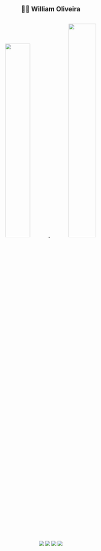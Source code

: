 <div align="center"><h2>🧙‍♂️ William Oliveira</h2></div><br>

<div align="center">
  <a href="https://github.com/pWillOliveira">
  <img width="40%" src="https://github-readme-stats-sigma-five.vercel.app/api?username=pwilloliveira&show_icons=true&theme=tokyonight&include_all_commits=true&count_private=true"/>
  <img width="42%" src="https://github-readme-stats-sigma-five.vercel.app/api/top-langs/?username=pwilloliveira&layout=compact&langs_count=7&theme=tokyonight"/>  
</div>

##

<div align="center">  
  <div>
    <a href="https://www.linkedin.com/in/pwilloliveira/" target="_blank"><img src="https://img.shields.io/badge/-LinkedIn-%230077B5?style=for-the-badge&logo=linkedin&logoColor=white" target="_blank"></a> 
    <a href="https://www.instagram.com/willzinoliveira/" target="_blank"><img src="https://img.shields.io/badge/-Instagram-%23E4405F?style=for-the-badge&logo=instagram&logoColor=white" target="_blank"></a>
   	<a href="https://www.twitch.tv/willzinoliveira" target="_blank"><img src="https://img.shields.io/badge/Twitch-9146FF?style=for-the-badge&logo=twitch&logoColor=white" target="_blank"></a> 
    <a href = "mailto:poliveira.william@gmail.com"><img src="https://img.shields.io/badge/-Gmail-%23333?style=for-the-badge&logo=gmail&logoColor=white" target="_blank"></a>
  </div>
</div>
